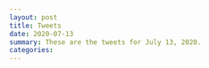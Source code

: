 ```yaml
---
layout: post
title: Tweets
date: 2020-07-13
summary: These are the tweets for July 13, 2020.
categories:
---
```


